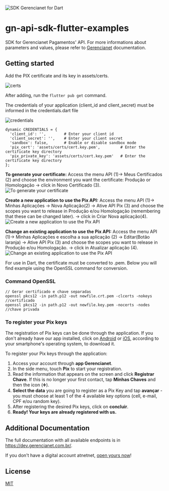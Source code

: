 ![SDK Gerencianet for Dart](https://media-exp1.licdn.com/dms/image/C4D1BAQH9taNIaZyh_Q/company-background_10000/0/1603126623964?e=2159024400&v=beta&t=coQC_AK70vTYL3NdvbeIaeYts8nKumNHjvvIGCmq5XA)

# gn-api-sdk-flutter-examples

SDK for Gerencianet Pagamentos' API.
For more informations about parameters and values, please refer to [Gerencianet](http://gerencianet.com.br) documentation.




## Getting started

Add the PIX certificate and its key in assets/certs.

![certs](https://s3.amazonaws.com/gerencianet-pub-prod-1/printscreen/2021/06/15/igor.pedroso/64cff6-a9ec4b90-33ed-4063-8832-ce263d8019b8.png)

After adding, run the  ```flutter pub get``` command.


The credentials of your application (client_id and client_secret) must be informed in the credentials.dart file

![credentials](https://s3.amazonaws.com/gerencianet-pub-prod-1/printscreen/2021/06/15/igor.pedroso/6bb866-e20b2cd1-bd0c-4ca4-b66c-0c032155e845.png)


```
dynamic CREDENTIALS = {
  'client_id': '',        # Enter your client id
  'client_secret': '',    # Enter your client secret
  'sandbox': false,       # Enable or disable sandbox mode
  'pix_cert': 'assets/certs/cert.key.pem',         # Enter the certificate key directory 
  'pix_private_key': 'assets/certs/cert.key.pem'   # Enter the certificate key directory 
};

```

**To generate your certificate:** Access the menu API (1)-> Meus Certificados (2) and choose the environment you want the certificate: Produção or Homologação -> click in Novo Certificado (3). 
![To generate your certificate](https://app-us-east-1.t-cdn.net/5fa37ea6b47fe9313cb4c9ca/posts/603543f7d1778b2d725dea1e/603543f7d1778b2d725dea1e_85669.png)

**Create a new application to use the Pix API:** Access the menu API (1)-> Minhas Aplicações -> Nova Aplicação(2) -> Ative API Pix (3) and choose the scopes you want to release in Produção e/ou Homologação (remembering that these can be changed later). -> click in Criar Nova aplicação(4).
![Create a new application to use the Pix API](https://t-images.imgix.net/https%3A%2F%2Fapp-us-east-1.t-cdn.net%2F5fa37ea6b47fe9313cb4c9ca%2Fposts%2F603543ff4253cf5983339cf1%2F603543ff4253cf5983339cf1_88071.png?width=1240&w=1240&auto=format%2Ccompress&ixlib=js-2.3.1&s=2f24c7ea5674dbbea13773b3a0b1e95c)


**Change an existing application to use the Pix API:** Access the menu API (1)-> Minhas Aplicações e escolha a sua aplicação (2) -> Editar(Botão laranja) -> Ative API Pix (3) and choose the scopes you want to release in Produção e/ou Homologação. -> click in Atualizar aplicação (4).
![Change an existing application to use the Pix API](https://app-us-east-1.t-cdn.net/5fa37ea6b47fe9313cb4c9ca/posts/603544082060b2e9b88bc717/603544082060b2e9b88bc717_22430.png)


For use in Dart, the certificate must be converted to .pem.
Below you will find example using the OpenSSL command for conversion.

### Command OpenSSL
```
// Gerar certificado e chave separadas
openssl pkcs12 -in path.p12 -out newfile.crt.pem -clcerts -nokeys //certificado
openssl pkcs12 -in path.p12 -out newfile.key.pem -nocerts -nodes //chave privada
```

### To register your Pix keys
The registration of Pix keys can be done through the application. If you don't already have our app installed, click on [Android](https://play.google.com/store/apps/details?id=br.com.gerencianet.app) or [iOS](https://apps.apple.com/br/app/gerencianet/id1443363326), according to your smartphone's operating system, to download it.

To register your Pix keys through the application:
1. Access your account through **app Gerencianet**.
2. In the side menu, touch **Pix** to start your registration.
3. Read the information that appears on the screen and click **Registrar Chave**.
    If this is no longer your first contact, tap **Minhas Chaves** and then the icon (➕).
4. **Select the data** you are going to register as a Pix Key and tap **avançar** - you must choose at least 1 of the 4 available key options (cell, e-mail, CPF e/ou random key).
5. After registering the desired Pix keys, click on **concluir**.
6. **Ready! Your keys are already registered with us.**




## Additional Documentation

The full documentation with all available endpoints is in https://dev.gerencianet.com.br/.

If you don't have a digital account atnetnet, [open yours now](https://sistema.gerencianet.com.br/)!

## License ##
[MIT](LICENSE)